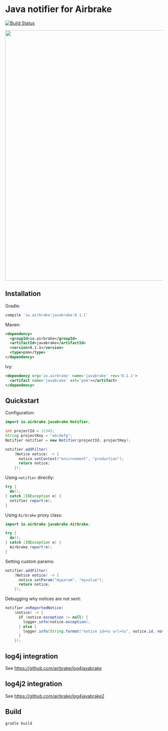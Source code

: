 # Java notifier for Airbrake

[![Build Status](https://travis-ci.org/airbrake/javabrake.svg?branch=master)](https://travis-ci.org/airbrake/javabrake)

<img src="http://f.cl.ly/items/0u0S1z2l3Q05371C1C0I/java%2009.19.32.jpg" width=800px>

## Installation

Gradle:

```gradle
compile 'io.airbrake:javabrake:0.1.1'
```

Maven:

```xml
<dependency>
  <groupId>io.airbrake</groupId>
  <artifactId>javabrake</artifactId>
  <version>0.1.1</version>
  <type>pom</type>
</dependency>
```

Ivy:

```xml
<dependency org='io.airbrake' name='javabrake' rev='0.1.1'>
  <artifact name='javabrake' ext='pom'></artifact>
</dependency>
```

## Quickstart

Configuration:

```java
import io.airbrake.javabrake.Notifier;

int projectId = 12345;
String projectKey = "abcdefg";
Notifier notifier = new Notifier(projectId, projectKey);

notifier.addFilter(
    (Notice notice) -> {
      notice.setContext("environment", "production");
      return notice;
    });
```

Using `notifier` directly:

```java
try {
  do();
} catch (IOException e) {
  notifier.report(e);
}
```

Using `Airbrake` proxy class:

``` java
import io.airbrake.javabrake.Airbrake;

try {
  do();
} catch (IOException e) {
  Airbrake.report(e);
}
```

Setting custom params:

```java
notifier.addFilter(
    (Notice notice) -> {
      notice.setParam("myparam", "myvalue");
      return notice;
    });
```

Debugging why notices are not sent:

```java
notifier.onReportedNotice(
    (notice) -> {
      if (notice.exception != null) {
        logger.info(notice.exception);
      } else {
        logger.info(String.format("notice id=%s url=%s", notice.id, notice.url));
      }
    });
```

## log4j integration

See https://github.com/airbrake/log4javabrake

## log4j2 integration

See https://github.com/airbrake/log4javabrake2

## Build

```sh
gradle build
```
